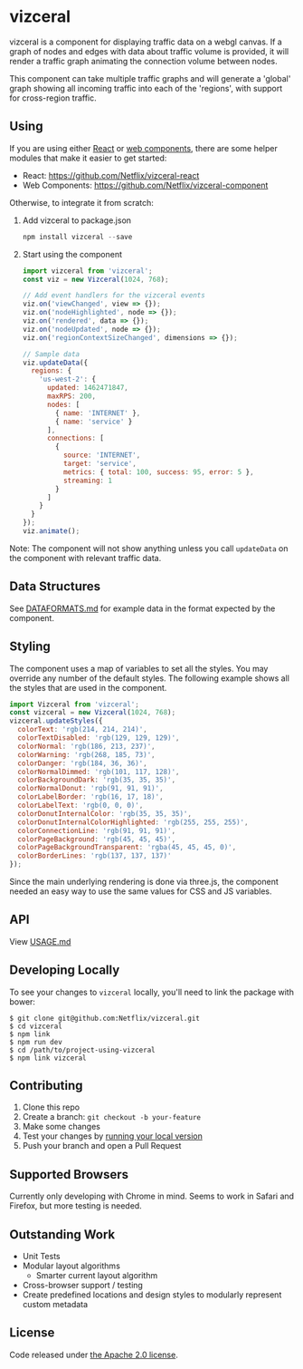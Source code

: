 # vizceral

vizceral is a component for displaying traffic data on a webgl canvas. If a graph of nodes and edges with data about traffic volume is provided, it will render a traffic graph animating the connection volume between nodes.

This component can take multiple traffic graphs and will generate a 'global' graph showing all incoming traffic into each of the 'regions', with support for cross-region traffic.

## Using
If you are using either [React](https://facebook.github.io/react/) or [web components](http://webcomponents.org/), there are some helper modules that make it easier to get started:
* React: https://github.com/Netflix/vizceral-react
* Web Components: https://github.com/Netflix/vizceral-component

Otherwise, to integrate it from scratch:

1.  Add vizceral to package.json

    ```js
    npm install vizceral --save
    ```

2.  Start using the component

    ```js
    import vizceral from 'vizceral';
    const viz = new Vizceral(1024, 768);

    // Add event handlers for the vizceral events
    viz.on('viewChanged', view => {});
    viz.on('nodeHighlighted', node => {});
    viz.on('rendered', data => {});
    viz.on('nodeUpdated', node => {});
    viz.on('regionContextSizeChanged', dimensions => {});

    // Sample data
    viz.updateData({
      regions: {
        'us-west-2': {
          updated: 1462471847,
          maxRPS: 200,
          nodes: [
            { name: 'INTERNET' },
            { name: 'service' }
          ],
          connections: [
            {
              source: 'INTERNET',
              target: 'service',
              metrics: { total: 100, success: 95, error: 5 },
              streaming: 1
            }
          ]
        }
      }
    });
    viz.animate();

    ```

Note: The component will not show anything unless you call `updateData` on the component with relevant traffic data.

## Data Structures

See [DATAFORMATS.md](./DATAFORMATS.md) for example data in the format expected by the component.

## Styling

The component uses a map of variables to set all the styles. You may override any number of the default styles.  The following example shows all the styles that are used in the component.

```js
import Vizceral from 'vizceral';
const vizceral = new Vizceral(1024, 768);
vizceral.updateStyles({
  colorText: 'rgb(214, 214, 214)',
  colorTextDisabled: 'rgb(129, 129, 129)',
  colorNormal: 'rgb(186, 213, 237)',
  colorWarning: 'rgb(268, 185, 73)',
  colorDanger: 'rgb(184, 36, 36)',
  colorNormalDimmed: 'rgb(101, 117, 128)',
  colorBackgroundDark: 'rgb(35, 35, 35)',
  colorNormalDonut: 'rgb(91, 91, 91)',
  colorLabelBorder: 'rgb(16, 17, 18)',
  colorLabelText: 'rgb(0, 0, 0)',
  colorDonutInternalColor: 'rgb(35, 35, 35)',
  colorDonutInternalColorHighlighted: 'rgb(255, 255, 255)',
  colorConnectionLine: 'rgb(91, 91, 91)',
  colorPageBackground: 'rgb(45, 45, 45)',
  colorPageBackgroundTransparent: 'rgba(45, 45, 45, 0)',
  colorBorderLines: 'rgb(137, 137, 137)'
});
```

Since the main underlying rendering is done via three.js, the component needed an easy way to use the same values for CSS and JS variables.

## API
View [USAGE.md](./USAGE.md)

## Developing Locally

To see your changes to `vizceral` locally, you'll need to link the package with bower:

    $ git clone git@github.com:Netflix/vizceral.git
    $ cd vizceral
    $ npm link
    $ npm run dev
    $ cd /path/to/project-using-vizceral
    $ npm link vizceral

## Contributing

1.  Clone this repo
2.  Create a branch: `git checkout -b your-feature`
3.  Make some changes
4.  Test your changes by [running your local version](#developing-locally)
5.  Push your branch and open a Pull Request

## Supported Browsers

Currently only developing with Chrome in mind. Seems to work in Safari and Firefox, but more testing is needed.

## Outstanding Work

- Unit Tests
- Modular layout algorithms
  - Smarter current layout algorithm
- Cross-browser support / testing
- Create predefined locations and design styles to modularly represent custom metadata

## License

Code released under [the Apache 2.0 license](./LICENSE).
